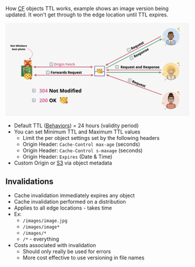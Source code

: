 How [CF](CF.md) objects TTL works, example shows an image version being updated. It won't get through to the edge location until TTL expires.

![Pasted image 20250513203345.png](_atts/Pasted%20image%2020250513203345.png)

- Default TTL ([Behaviors](Behaviors.md)) = 24 hours (validity period)
- You can set Minimum TTL and Maximum TTL values
	- Limit the per object settings set by the following headers
	- Origin Header: `Cache-Control max-age` (seconds)
	- Origin Header: `Cache-Control s-maxage` (seconds)
	- Origin Header: `Expires` (Date & Time)
- Custom Origin or [S3](../../Storage/S3/S3.md) via object metadata

## Invalidations
- Cache invalidation immediately expires any object
- Cache invalidation performed on a distribution
- Applies to all edge locations - takes time
- Ex:
	- `/images/image.jpg`
	- `/images/image*`
	- `/images/*`
	- `/*` - everything
- Costs associated with invalidation
	- Should only really be used for errors
	- More cost effective to use versioning in file names